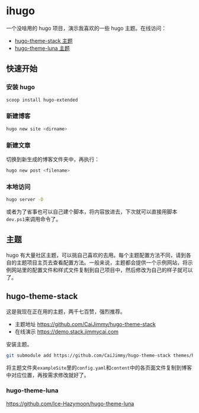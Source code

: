 # ihugo

一个没啥用的 hugo 项目，演示我喜欢的一些 hugo 主题。在线访问：

- [hugo-theme-stack 主题](https://ihugo-stack.techstay.tech)
- [hugo-theme-luna 主题](https://ihugo-luna.techstay.tech)

## 快速开始

### 安装 hugo

```sh
scoop install hugo-extended
```

### 新建博客

```sh
hugo new site <dirname>
```

### 新建文章

切换到新生成的博客文件夹中，再执行：

```sh
hugo new post <filename>
```

### 本地访问

```sh
hugo server -D
```

或者为了省事也可以自己建个脚本，将内容放进去，下次就可以直接用脚本`dev.ps1`来调用命令了。

## 主题

hugo 有大量社区主题，可以挑自己喜欢的去用。每个主题配置方法不同，请到各自的主题项目主页去查看配置方法。一般来说，主题都会提供一个示例网站，将示例网站里的配置文件和样式文件复制到自己项目中，然后修改为自己的样子就可以了。

## hugo-theme-stack

这是我现在正在用的主题，两千七百赞，强烈推荐。

- 主题地址 <https://github.com/CaiJimmy/hugo-theme-stack>
- 在线演示 <https://demo.stack.jimmycai.com>

安装主题。

```sh
git submodule add https://github.com/CaiJimmy/hugo-theme-stack themes/hugo-theme-stack
```

将主题文件夹`exampleSite`里的`config.yaml`和`content`中的各页面文件复制到博客中对应位置，再按需求修改就好了。

### hugo-theme-luna

<https://github.com/Ice-Hazymoon/hugo-theme-luna>
